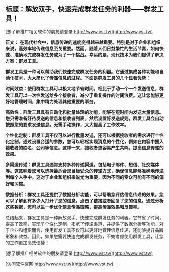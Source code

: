 ## **标题：解放双手，快速完成群发任务的利器——群发工具！**

[想了解推广相关软件的朋友请登录 http://www.vst.tw](http://www.vst.tw)

**正文：**
**在现代社会中，信息传递的速度变得越来越重要。特别是对于企业和组织来说，高效率地传递信息至关重要。然而，随着人们日益繁忙的生活节奏，如何快速、准确地完成群发任务成为了一个挑战。幸运的是，现代技术为我们提供了解决方案：群发工具。**

**群发工具是一种可以帮助我们快速完成群发任务的利器。它通过集成各种功能和自动化技术，大大简化了传递信息的过程。下面是群发工具的几个显著优势：**

**时间效益：使用群发工具可以极大地节省时间。相比于手动一个一个发送信息，群发工具可以一次性发送给多个接收者，减少了重复操作的时间浪费。这让您能够更好地管理时间，集中精力处理其他重要的事务。**

**高效性：群发工具具有自动化和批量处理的功能，能够在短时间内发送大量信息。您只需准备好待发送的信息和接收者列表，然后设置好发送规则，群发工具会自动按照您的要求发送信息。无需手动操作，大大提高了工作效率。**

**个性化定制：群发工具不仅可以进行批量发送，还可以根据接收者的需求进行个性化定制。通过设置合适的参数，您可以轻松实现消息的个性化，例如在内容中插入接收者的姓名、公司等信息。这样一来，接收者更容易产生共鸣，提高信息传递的效果。**

**多渠道传递：群发工具通常支持多种传递渠道，包括电子邮件、短信、社交媒体等。这意味着您可以选择最适合您目标受众的传递方式，确保信息能够准确地传递到每个人手中。这对于企业和组织来说尤为重要，因为不同的受众可能有不同的偏好和习惯。**

**数据分析：群发工具还提供了数据分析功能，可以帮助您评估信息传递的效果。您可以了解到有多少人打开了您的信息，点击了链接或者回复了您的信息。通过分析这些数据，您可以进一步优化信息传递策略，提高传递效果和反馈率。**

总结起来，群发工具是一种解放双手、快速完成群发任务的利器。它节省了时间，提高了效率，实现了个性化定制，拓宽了传递渠道，并提供了数据分析等功能。对于企业和组织而言，使用群发工具不仅可以更好地管理信息传递，还能够提升品牌形象和效益。因此，如果您需要快速完成群发任务，不妨考虑使用群发工具，让您的工作更加高效便捷！

[想了解推广相关软件的朋友请登录 http://www.vst.tw](http://www.vst.tw)


[访问软件官网 http://www.vst.tw](http://www.vst.tw)
